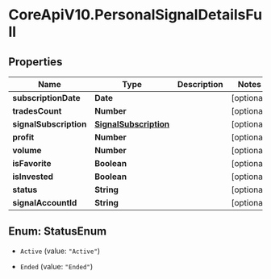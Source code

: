 # CoreApiV10.PersonalSignalDetailsFull

## Properties
Name | Type | Description | Notes
------------ | ------------- | ------------- | -------------
**subscriptionDate** | **Date** |  | [optional] 
**tradesCount** | **Number** |  | [optional] 
**signalSubscription** | [**SignalSubscription**](SignalSubscription.md) |  | [optional] 
**profit** | **Number** |  | [optional] 
**volume** | **Number** |  | [optional] 
**isFavorite** | **Boolean** |  | [optional] 
**isInvested** | **Boolean** |  | [optional] 
**status** | **String** |  | [optional] 
**signalAccountId** | **String** |  | [optional] 


<a name="StatusEnum"></a>
## Enum: StatusEnum


* `Active` (value: `"Active"`)

* `Ended` (value: `"Ended"`)




